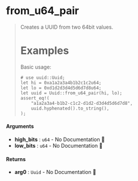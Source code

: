 # from\_u64\_pair

>  Creates a UUID from two 64bit values.
>  # Examples
>  Basic usage:
>  ```
>  # use uuid::Uuid;
>  let hi = 0xa1a2a3a4b1b2c1c2u64;
>  let lo = 0xd1d2d3d4d5d6d7d8u64;
>  let uuid = Uuid::from_u64_pair(hi, lo);
>  assert_eq!(
>      "a1a2a3a4-b1b2-c1c2-d1d2-d3d4d5d6d7d8",
>      uuid.hyphenated().to_string(),
>  );
>  ```

#### Arguments

- **high\_bits** : `u64` \- No Documentation 🚧
- **low\_bits** : `u64` \- No Documentation 🚧

#### Returns

- **arg0** : `Uuid` \- No Documentation 🚧